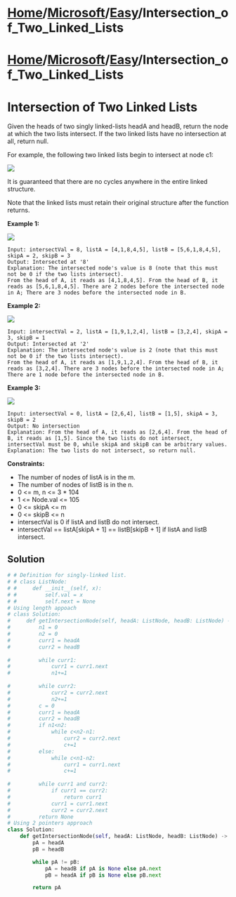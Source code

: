 # [Home](./../../..)/[Microsoft](./../..)/[Easy](./..)/Intersection_of_Two_Linked_Lists
# [Home](./../../..)/[Microsoft](./../..)/[Easy](./..)/Intersection_of_Two_Linked_Lists
<h1>Intersection of Two Linked Lists</h1>

<p>
Given the heads of two singly linked-lists headA and headB, return the node at which the two lists intersect. If the two linked lists have no intersection at all, return null.

For example, the following two linked lists begin to intersect at node c1:

<img src="https://assets.leetcode.com/uploads/2021/03/05/160_statement.png">

It is guaranteed that there are no cycles anywhere in the entire linked structure.

Note that the linked lists must retain their original structure after the function returns.

</p>

<b>Example 1:</b>

<img src="https://assets.leetcode.com/uploads/2021/03/05/160_example_1_1.png">

    Input: intersectVal = 8, listA = [4,1,8,4,5], listB = [5,6,1,8,4,5], skipA = 2, skipB = 3
    Output: Intersected at '8'
    Explanation: The intersected node's value is 8 (note that this must not be 0 if the two lists intersect).
    From the head of A, it reads as [4,1,8,4,5]. From the head of B, it reads as [5,6,1,8,4,5]. There are 2 nodes before the intersected node in A; There are 3 nodes before the intersected node in B.
    
<b>Example 2:</b>

<img src="https://assets.leetcode.com/uploads/2021/03/05/160_example_2.png">

    Input: intersectVal = 2, listA = [1,9,1,2,4], listB = [3,2,4], skipA = 3, skipB = 1
    Output: Intersected at '2'
    Explanation: The intersected node's value is 2 (note that this must not be 0 if the two lists intersect).
    From the head of A, it reads as [1,9,1,2,4]. From the head of B, it reads as [3,2,4]. There are 3 nodes before the intersected node in A; There are 1 node before the intersected node in B.
    
<b>Example 3:</b>

<img src="https://assets.leetcode.com/uploads/2021/03/05/160_example_3.png">

    Input: intersectVal = 0, listA = [2,6,4], listB = [1,5], skipA = 3, skipB = 2
    Output: No intersection
    Explanation: From the head of A, it reads as [2,6,4]. From the head of B, it reads as [1,5]. Since the two lists do not intersect, intersectVal must be 0, while skipA and skipB can be arbitrary values.
    Explanation: The two lists do not intersect, so return null.
    
<b>Constraints:</b>

- The number of nodes of listA is in the m.
- The number of nodes of listB is in the n.
- 0 <= m, n <= 3 * 104
- 1 <= Node.val <= 105
- 0 <= skipA <= m
- 0 <= skipB <= n
- intersectVal is 0 if listA and listB do not intersect.
- intersectVal == listA[skipA + 1] == listB[skipB + 1] if listA and listB intersect.

<h2>Solution</h2>

```python
# # Definition for singly-linked list.
# # class ListNode:
# #     def __init__(self, x):
# #         self.val = x
# #         self.next = None
# Using length appoach
# class Solution:
#     def getIntersectionNode(self, headA: ListNode, headB: ListNode) -> ListNode:
#         n1 = 0
#         n2 = 0
#         curr1 = headA
#         curr2 = headB
        
#         while curr1:
#             curr1 = curr1.next
#             n1+=1
            
#         while curr2:
#             curr2 = curr2.next
#             n2+=1
#         c = 0
#         curr1 = headA
#         curr2 = headB
#         if n1<n2:
#             while c<n2-n1:
#                 curr2 = curr2.next
#                 c+=1
#         else:
#             while c<n1-n2:
#                 curr1 = curr1.next
#                 c+=1
        
#         while curr1 and curr2:
#             if curr1 == curr2:
#                 return curr1
#             curr1 = curr1.next
#             curr2 = curr2.next
#         return None
# Using 2 pointers approach
class Solution:
    def getIntersectionNode(self, headA: ListNode, headB: ListNode) -> ListNode:
        pA = headA
        pB = headB

        while pA != pB:
            pA = headB if pA is None else pA.next
            pB = headA if pB is None else pB.next

        return pA
```

